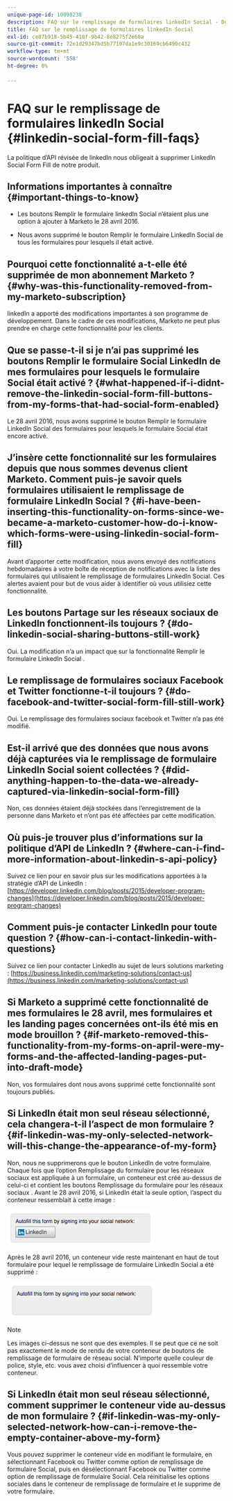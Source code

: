 ```yaml
---
unique-page-id: 10098238
description: FAQ sur le remplissage de formulaires linkedIn Social - Documents Marketo - Documentation du produit
title: FAQ sur le remplissage de formulaires linkedIn Social
exl-id: ce87b918-5b45-418f-9b42-8e8275f2e60a
source-git-commit: 72e1d29347bd5b77107da1e9c30169cb6490c432
workflow-type: tm+mt
source-wordcount: '558'
ht-degree: 0%

---
```


# FAQ sur le remplissage de formulaires linkedIn Social {#linkedin-social-form-fill-faqs}

La politique d’API révisée de linkedIn nous obligeait à supprimer LinkedIn Social Form Fill de notre produit.

## Informations importantes à connaître {#important-things-to-know}

* Les boutons Remplir le formulaire linkedIn Social n’étaient plus une option à ajouter à Marketo le 28 avril 2016.

* Nous avons supprimé le bouton Remplir le formulaire LinkedIn Social de tous les formulaires pour lesquels il était activé.

## Pourquoi cette fonctionnalité a-t-elle été supprimée de mon abonnement Marketo ? {#why-was-this-functionality-removed-from-my-marketo-subscription}

linkedIn a apporté des modifications importantes à son programme de développement. Dans le cadre de ces modifications, Marketo ne peut plus prendre en charge cette fonctionnalité pour les clients.

## Que se passe-t-il si je n’ai pas supprimé les boutons Remplir le formulaire Social LinkedIn de mes formulaires pour lesquels le formulaire Social était activé ? {#what-happened-if-i-didnt-remove-the-linkedin-social-form-fill-buttons-from-my-forms-that-had-social-form-enabled}

Le 28 avril 2016, nous avons supprimé le bouton Remplir le formulaire LinkedIn Social des formulaires pour lesquels le formulaire Social était encore activé.

## J’insère cette fonctionnalité sur les formulaires depuis que nous sommes devenus client Marketo. Comment puis-je savoir quels formulaires utilisaient le remplissage de formulaire LinkedIn Social ? {#i-have-been-inserting-this-functionality-on-forms-since-we-became-a-marketo-customer-how-do-i-know-which-forms-were-using-linkedin-social-form-fill}

Avant d’apporter cette modification, nous avons envoyé des notifications hebdomadaires à votre boîte de réception de notifications avec la liste des formulaires qui utilisaient le remplissage de formulaires LinkedIn Social. Ces alertes avaient pour but de vous aider à identifier où vous utilisiez cette fonctionnalité.

## Les boutons Partage sur les réseaux sociaux de LinkedIn fonctionnent-ils toujours ? {#do-linkedin-social-sharing-buttons-still-work}

Oui. La modification n’a un impact que sur la fonctionnalité Remplir le formulaire LinkedIn Social .

## Le remplissage de formulaires sociaux Facebook et Twitter fonctionne-t-il toujours ? {#do-facebook-and-twitter-social-form-fill-still-work}

Oui. Le remplissage des formulaires sociaux facebook et Twitter n’a pas été modifié.

## Est-il arrivé que des données que nous avons déjà capturées via le remplissage de formulaire LinkedIn Social soient collectées ? {#did-anything-happen-to-the-data-we-already-captured-via-linkedin-social-form-fill}

Non, ces données étaient déjà stockées dans l’enregistrement de la personne dans Marketo et n’ont pas été affectées par cette modification.

## Où puis-je trouver plus d’informations sur la politique d’API de LinkedIn ? {#where-can-i-find-more-information-about-linkedin-s-api-policy}

Suivez ce lien pour en savoir plus sur les modifications apportées à la stratégie d’API de LinkedIn : [https://developer.linkedin.com/blog/posts/2015/developer-program-changes](https://developer.linkedin.com/blog/posts/2015/developer-program-changes)

## Comment puis-je contacter LinkedIn pour toute question ? {#how-can-i-contact-linkedin-with-questions}

Suivez ce lien pour contacter LinkedIn au sujet de leurs solutions marketing : [https://business.linkedin.com/marketing-solutions/contact-us](https://business.linkedin.com/marketing-solutions/contact-us)

## Si Marketo a supprimé cette fonctionnalité de mes formulaires le 28 avril, mes formulaires et les landing pages concernées ont-ils été mis en mode brouillon ? {#if-marketo-removed-this-functionality-from-my-forms-on-april-were-my-forms-and-the-affected-landing-pages-put-into-draft-mode}

Non, vos formulaires dont nous avons supprimé cette fonctionnalité sont toujours publiés.

## Si LinkedIn était mon seul réseau sélectionné, cela changera-t-il l’aspect de mon formulaire ? {#if-linkedin-was-my-only-selected-network-will-this-change-the-appearance-of-my-form}

Non, nous ne supprimerons que le bouton LinkedIn de votre formulaire. Chaque fois que l’option Remplissage du formulaire pour les réseaux sociaux est appliquée à un formulaire, un conteneur est créé au-dessus de celui-ci et contient les boutons Remplissage du formulaire pour les réseaux sociaux . Avant le 28 avril 2016, si LinkedIn était la seule option, l’aspect du conteneur ressemblait à cette image :

![--](assets/one.png)

Après le 28 avril 2016, un conteneur vide reste maintenant en haut de tout formulaire pour lequel le remplissage de formulaire LinkedIn Social a été supprimé :

![--](assets/two.png)

>[!NOTE]
>
>Les images ci-dessus ne sont que des exemples. Il se peut que ce ne soit pas exactement le mode de rendu de votre conteneur de boutons de remplissage de formulaire de réseau social. N’importe quelle couleur de police, style, etc. vous avez choisi d’influencer à quoi ressemble votre conteneur.

## Si LinkedIn était mon seul réseau sélectionné, comment supprimer le conteneur vide au-dessus de mon formulaire ? {#if-linkedin-was-my-only-selected-network-how-can-i-remove-the-empty-container-above-my-form}

Vous pouvez supprimer le conteneur vide en modifiant le formulaire, en sélectionnant Facebook ou Twitter comme option de remplissage de formulaire Social, puis en désélectionnant Facebook ou Twitter comme option de remplissage de formulaire Social. Cela réinitialise les options sociales dans le conteneur de remplissage de formulaire et le supprime de votre formulaire.
